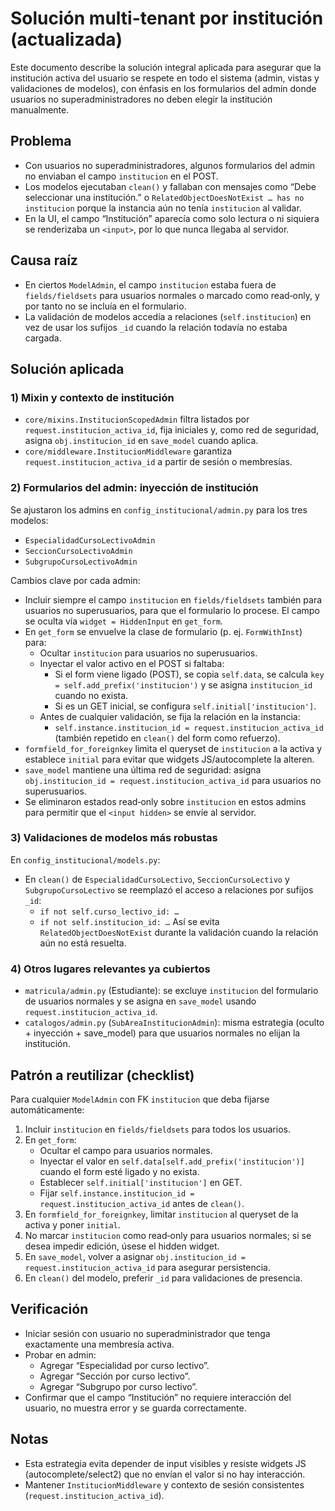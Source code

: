 # Solución multi-tenant por institución (actualizada)

Este documento describe la solución integral aplicada para asegurar que la institución activa del usuario se respete en todo el sistema (admin, vistas y validaciones de modelos), con énfasis en los formularios del admin donde usuarios no superadministradores no deben elegir la institución manualmente.

## Problema
- Con usuarios no superadministradores, algunos formularios del admin no enviaban el campo `institucion` en el POST.
- Los modelos ejecutaban `clean()` y fallaban con mensajes como “Debe seleccionar una institución.” o `RelatedObjectDoesNotExist … has no institucion` porque la instancia aún no tenía `institucion` al validar.
- En la UI, el campo “Institución” aparecía como solo lectura o ni siquiera se renderizaba un `<input>`, por lo que nunca llegaba al servidor.

## Causa raíz
- En ciertos `ModelAdmin`, el campo `institucion` estaba fuera de `fields/fieldsets` para usuarios normales o marcado como read‑only, y por tanto no se incluía en el formulario.
- La validación de modelos accedía a relaciones (`self.institucion`) en vez de usar los sufijos `_id` cuando la relación todavía no estaba cargada.

## Solución aplicada

### 1) Mixin y contexto de institución
- `core/mixins.InstitucionScopedAdmin` filtra listados por `request.institucion_activa_id`, fija iniciales y, como red de seguridad, asigna `obj.institucion_id` en `save_model` cuando aplica.
- `core/middleware.InstitucionMiddleware` garantiza `request.institucion_activa_id` a partir de sesión o membresías.

### 2) Formularios del admin: inyección de institución
Se ajustaron los admins en `config_institucional/admin.py` para los tres modelos:
- `EspecialidadCursoLectivoAdmin`
- `SeccionCursoLectivoAdmin`
- `SubgrupoCursoLectivoAdmin`

Cambios clave por cada admin:
- Incluir siempre el campo `institucion` en `fields/fieldsets` también para usuarios no superusuarios, para que el formulario lo procese. El campo se oculta vía `widget = HiddenInput` en `get_form`.
- En `get_form` se envuelve la clase de formulario (p. ej. `FormWithInst`) para:
  - Ocultar `institucion` para usuarios no superusuarios.
  - Inyectar el valor activo en el POST si faltaba:
    - Si el form viene ligado (POST), se copia `self.data`, se calcula `key = self.add_prefix('institucion')` y se asigna `institucion_id` cuando no exista.
    - Si es un GET inicial, se configura `self.initial['institucion']`.
  - Antes de cualquier validación, se fija la relación en la instancia:
    - `self.instance.institucion_id = request.institucion_activa_id` (también repetido en `clean()` del form como refuerzo).
- `formfield_for_foreignkey` limita el queryset de `institucion` a la activa y establece `initial` para evitar que widgets JS/autocomplete la alteren.
- `save_model` mantiene una última red de seguridad: asigna `obj.institucion_id = request.institucion_activa_id` para usuarios no superusuarios.
- Se eliminaron estados read‑only sobre `institucion` en estos admins para permitir que el `<input hidden>` se envíe al servidor.

### 3) Validaciones de modelos más robustas
En `config_institucional/models.py`:
- En `clean()` de `EspecialidadCursoLectivo`, `SeccionCursoLectivo` y `SubgrupoCursoLectivo` se reemplazó el acceso a relaciones por sufijos `_id`:
  - `if not self.curso_lectivo_id: …`
  - `if not self.institucion_id: …`
Así se evita `RelatedObjectDoesNotExist` durante la validación cuando la relación aún no está resuelta.

### 4) Otros lugares relevantes ya cubiertos
- `matricula/admin.py` (Estudiante): se excluye `institucion` del formulario de usuarios normales y se asigna en `save_model` usando `request.institucion_activa_id`.
- `catalogos/admin.py` (`SubAreaInstitucionAdmin`): misma estrategia (oculto + inyección + save_model) para que usuarios normales no elijan la institución.

## Patrón a reutilizar (checklist)
Para cualquier `ModelAdmin` con FK `institucion` que deba fijarse automáticamente:
1. Incluir `institucion` en `fields/fieldsets` para todos los usuarios.
2. En `get_form`:
   - Ocultar el campo para usuarios normales.
   - Inyectar el valor en `self.data[self.add_prefix('institucion')]` cuando el form esté ligado y no exista.
   - Establecer `self.initial['institucion']` en GET.
   - Fijar `self.instance.institucion_id = request.institucion_activa_id` antes de `clean()`.
3. En `formfield_for_foreignkey`, limitar `institucion` al queryset de la activa y poner `initial`.
4. No marcar `institucion` como read‑only para usuarios normales; si se desea impedir edición, úsese el hidden widget.
5. En `save_model`, volver a asignar `obj.institucion_id = request.institucion_activa_id` para asegurar persistencia.
6. En `clean()` del modelo, preferir `_id` para validaciones de presencia.

## Verificación
- Iniciar sesión con usuario no superadministrador que tenga exactamente una membresía activa.
- Probar en admin:
  - Agregar “Especialidad por curso lectivo”.
  - Agregar “Sección por curso lectivo”.
  - Agregar “Subgrupo por curso lectivo”.
- Confirmar que el campo “Institución” no requiere interacción del usuario, no muestra error y se guarda correctamente.

## Notas
- Esta estrategia evita depender de input visibles y resiste widgets JS (autocomplete/select2) que no envían el valor si no hay interacción.
- Mantener `InstitucionMiddleware` y contexto de sesión consistentes (`request.institucion_activa_id`).
